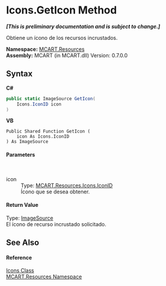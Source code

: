 # Icons.GetIcon Method 
 _**\[This is preliminary documentation and is subject to change.\]**_

Obtiene un ícono de los recursos incrustados.

**Namespace:**&nbsp;<a href="041b170e-5907-685d-b002-4dcd9adea31f">MCART.Resources</a><br />**Assembly:**&nbsp;MCART (in MCART.dll) Version: 0.7.0.0

## Syntax

**C#**<br />
``` C#
public static ImageSource GetIcon(
	Icons.IconID icon
)
```

**VB**<br />
``` VB
Public Shared Function GetIcon ( 
	icon As Icons.IconID
) As ImageSource
```


#### Parameters
&nbsp;<dl><dt>icon</dt><dd>Type: <a href="1131a684-ed07-6b2b-fc24-42c17f04f774">MCART.Resources.Icons.IconID</a><br />Ícono que se desea obtener.</dd></dl>

#### Return Value
Type: <a href="http://msdn2.microsoft.com/es-es/library/ms619185" target="_blank">ImageSource</a><br />El ícono de recurso incrustado solicitado.

## See Also


#### Reference
<a href="cf798db3-63e8-68c3-f1b2-aec4f85116f1">Icons Class</a><br /><a href="041b170e-5907-685d-b002-4dcd9adea31f">MCART.Resources Namespace</a><br />